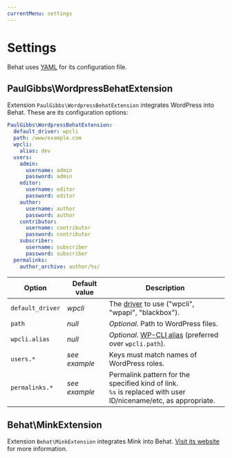 ```yaml
---
currentMenu: settings
---
```


# Settings

Behat uses [YAML](https://en.wikipedia.org/wiki/YAML) for its configuration file.


## PaulGibbs\WordpressBehatExtension

Extension `PaulGibbs\WordpressBehatExtension` integrates WordPress into Behat. These are its configuration options:

```YAML
PaulGibbs\WordpressBehatExtension:
  default_driver: wpcli
  path: /www/example.com
  wpcli:
    alias: dev
  users:
    admin:
      username: admin
      password: admin
    editor:
      username: editor
      password: editor
    author:
      username: author
      password: author
    contributor:
      username: contributor
      password: contributor
    subscriber:
      username: subscriber
      password: subscriber
  permalinks:
    author_archive: author/%s/
```

Option             | Default value | Description
-------------------| ------------- | -----------
`default_driver`   | _wpcli_       | The [driver](drivers.html) to use ("wpcli", "wpapi", "blackbox").
`path`             | _null_        | _Optional_. Path to WordPress files.
`wpcli.alias`      | _null_        | _Optional_. [WP-CLI alias](https://wp-cli.org/commands/cli/alias/) (preferred over `wpcli.path`).
`users.*`          | _see example_ | Keys must match names of WordPress roles.
`permalinks.*`     | _see example_ | Permalink pattern for the specified kind of link.<br>`%s` is replaced with user ID/nicename/etc, as appropriate.


## Behat\MinkExtension

Extension `Behat\MinkExtension` integrates Mink into Behat. [Visit its website](http://mink.behat.org/en/latest/) for more information.
